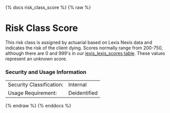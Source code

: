 {% docs risk_class_score %}
{% raw %}

<a name="risk_class_scores"></a>
# Risk Class Score
This risk class is assigned by actuarial based on Lexis Nexis data and indicates the risk of the
client dying. Scores normally range from 200-750, although there are 0 and 999's in our
[lexis_lexis_scores table](#!model/model.aaa_life_data_platform.staging_lifeplus_lexis_nexis_scores). 
These values represent an unknown score.

### Security and Usage Information
|     |     |
| --- | --- |
| Security Classification: | Internal |
| Usage Requirement:       | Deidentified |

{% endraw %}
{% enddocs %}